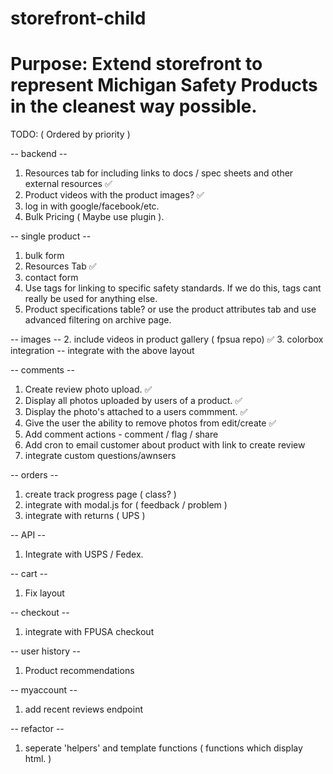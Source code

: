 # storefront-child
# Purpose: Extend storefront to represent Michigan Safety Products in the cleanest way possible.

TODO: ( Ordered by priority )

-- backend --
1. Resources tab for including links to docs / spec sheets and other external resources ✅
2. Product videos with the product images? ✅
3. log in with google/facebook/etc.
4. Bulk Pricing ( Maybe use plugin ).

-- single product --
1. bulk form
2. Resources Tab ✅
3. contact form
4. Use tags for linking to specific safety standards. If we do this, tags cant really be used for anything else.
5. Product specifications table? or use the product attributes tab and use advanced filtering on archive page.

-- images -- 
2. include videos in product gallery ( fpsua repo) ✅
3. colorbox integration -- integrate with the above layout


-- comments -- 
1. Create review photo upload. ✅
2. Display all photos uploaded by users of a product. ✅
3. Display the photo's attached to a users commment. ✅
4. Give the user the ability to remove photos from edit/create ✅
5. Add comment actions - comment / flag / share
6. Add cron to email customer about product with link to create review
7. integrate custom questions/awnsers

-- orders --
1. create track progress page ( class? )
2. integrate with modal.js for ( feedback / problem )
3. integrate with returns ( UPS )

-- API --
1. Integrate with USPS / Fedex.

-- cart --
1. Fix layout

-- checkout --
1. integrate with FPUSA checkout

-- user history --
1. Product recommendations

-- myaccount --
1. add recent reviews endpoint

-- refactor --
1. seperate 'helpers' and template functions ( functions which display html. )